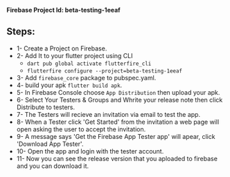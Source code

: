 **Firebase Project Id: beta-testing-1eeaf**
## Steps:
- 1- Create a Project on Firebase.
- 2- Add It to your flutter project using CLI
    - `dart pub global activate flutterfire_cli`
    - `flutterfire configure --project=beta-testing-1eeaf`
- 3- Add `firebase_core` package to pubspec.yaml.
- 4- build your apk `flutter build apk`.
- 5- In Firebase Console choose `App Distribution` then upload your apk.
- 6- Select Your Testers & Groups and Whrite your release note then click Distribute to testers.
- 7- The Testers will recieve an invitation via email to test the app.
- 8- When a Tester click 'Get Started' from the invitation a web page will open asking the user to accept the invitation.
- 9- A message says 'Get the Firebase App Tester app' will apear, click 'Download App Tester'.
- 10- Open the app and login with the tester account.
- 11- Now you can see the release version that you aploaded to firebase and you can download it.
